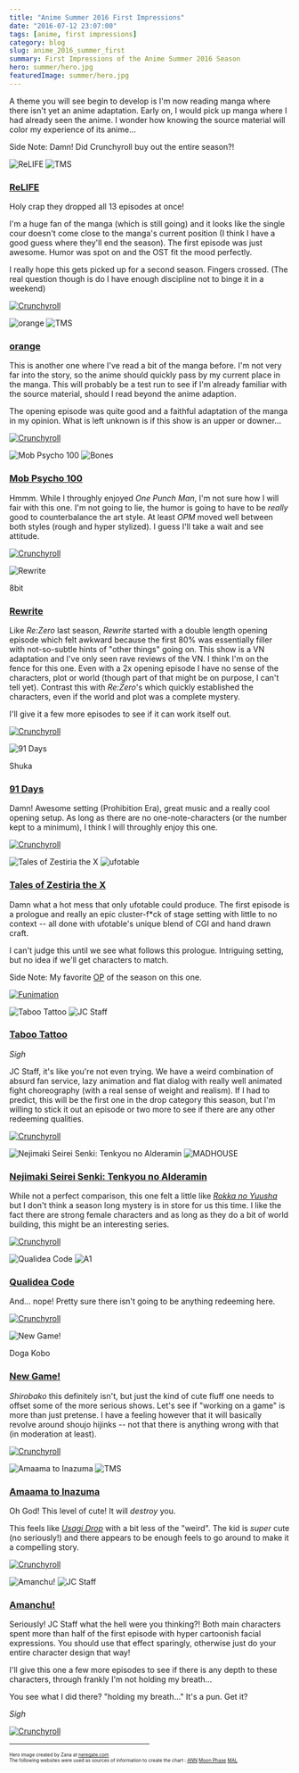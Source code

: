 ```yaml
---
title: "Anime Summer 2016 First Impressions"
date: "2016-07-12 23:07:00"
tags: [anime, first impressions]
category: blog
slug: anime_2016_summer_first
summary: First Impressions of the Anime Summer 2016 Season
hero: summer/hero.jpg
featuredImage: summer/hero.jpg
---
```




A theme you will see begin to develop is I'm now reading manga where there isn't yet an anime adaptation. Early on, I would pick up manga where I had already seen the anime. I wonder how knowing the source material will color my experience of its anime...

Side Note: Damn! Did Crunchyroll buy out the entire season?!

![ReLIFE](summer/tumblr_o8nli0hkDb1uca4rgo1_1280.jpg "ReLIFE") ![TMS](studios/half/tms.png)

### [ReLIFE](https://hummingbird.me/anime/relife)

Holy crap they dropped all 13 episodes at once!

I'm a huge fan of the manga (which is still going) and it looks like the single cour doesn't come close to the manga's current position (I think I have a good guess where they'll end the season). The first episode was just awesome. Humor was spot on and the OST fit the mood perfectly.

I really hope this gets picked up for a second season. Fingers crossed. (The real question though is do I have enough discipline not to binge it in a weekend)

[![Crunchyroll](streaming/crunchyroll_logo.png)](https://www.crunchyroll.com/relife)

![orange](summer/key.jpg "orange") ![TMS](studios/half/tms.png)

### [orange](https://hummingbird.me/anime/orange)

This is another one where I've read a bit of the manga before. I'm not very far into the story, so the anime should quickly pass by my current place in the manga. This will probably be a test run to see if I'm already familiar with the source material, should I read beyond the anime adaption.

The opening episode was quite good and a faithful adaptation of the manga in my opinion. What is left unknown is if this show is an upper or downer...

[![Crunchyroll](streaming/crunchyroll_logo.png)](https://www.crunchyroll.com/orange)

![Mob Psycho 100](summer/tumblr_o8ifltoL3b1uq3bnuo1_1280.jpg "Mob Psycho 100") ![Bones](studios/half/bones.png)

### [Mob Psycho 100](https://hummingbird.me/anime/mob-psycho-100)

Hmmm. While I throughly enjoyed _One Punch Man_, I'm not sure how I will fair with this one. I'm not going to lie, the humor is going to have to be _really_ good to counterbalance the art style. At least _OPM_ moved well between both styles (rough and hyper stylized). I guess I'll take a wait and see attitude.

[![Crunchyroll](streaming/crunchyroll_logo.png)](https://www.crunchyroll.com/mob-psycho-100)

![Rewrite](summer/img-key03.jpg "Rewrite")

<div class="studio">8bit</div>

### [Rewrite](https://hummingbird.me/anime/rewrite)

Like _Re:Zero_ last season, _Rewrite_ started with a double length opening episode which felt awkward because the first 80% was essentially filler with not-so-subtle hints of "other things" going on. This show is a VN adaptation and I've only seen rave reviews of the VN. I think I'm on the fence for this one. Even with a 2x opening episode I have no sense of the characters, plot or world (though part of that might be on purpose, I can't tell yet). Contrast this with _Re:Zero_'s which quickly established the characters, even if the world and plot was a complete mystery.

I'll give it a few more episodes to see if it can work itself out.

[![Crunchyroll](streaming/crunchyroll_logo.png)](https://www.crunchyroll.com/rewrite)

![91 Days](summer/ytibcw_91days.jpg "91 Days")

<div class="studio">Shuka</div>

### [91 Days](https://hummingbird.me/anime/ninety-one-days)

Damn! Awesome setting (Prohibition Era), great music and a really cool opening setup. As long as there are no one-note-characters (or the number kept to a minimum), I think I will throughly enjoy this one.

[![Crunchyroll](streaming/crunchyroll_logo.png)](https://www.crunchyroll.com/91-days)

![Tales of Zestiria the X](summer/A18072-730632182.1467300951.jpg "Tales of Zestiria the X") ![ufotable](studios/half/ufotable.jpg)

### [Tales of Zestiria the X](https://hummingbird.me/anime/tales-of-zestiria-the-x)

Damn what a hot mess that only ufotable could produce. The first episode is a prologue and really an epic cluster-f\*ck of stage setting with little to no context -- all done with ufotable's unique blend of CGI and hand drawn craft.

I can't judge this until we see what follows this prologue. Intriguing setting, but no idea if we'll get characters to match.

Side Note: My favorite [OP](https://my.mixtape.moe/ingrnl.webm) of the season on this one.

[![Funimation](streaming/funimation_logo.png)](https://www.funimation.com/shows/tales-of-zestiria-the-x/home)

![Taboo Tattoo](summer/vyy117y.jpg "Taboo Tattoo") ![JC Staff](studios/half/jc_staff.png)

### [Taboo Tattoo](https://hummingbird.me/anime/taboo-tattoo)

_Sigh_

JC Staff, it's like you're not even trying. We have a weird combination of absurd fan service, lazy animation and flat dialog with really well animated fight choreography (with a real sense of weight and realism). If I had to predict, this will be the first one in the drop category this season, but I'm willing to stick it out an episode or two more to see if there are any other redeeming qualities.

[![Crunchyroll](streaming/crunchyroll_logo.png)](https://www.crunchyroll.com/taboo-tattoo)

![Nejimaki Seirei Senki: Tenkyou no Alderamin](summer/uvtufc_nejimakiseireisenkitenkyounoalderamin.jpg "Nejimaki Seirei Senki: Tenkyou no Alderamin") ![MADHOUSE](studios/half/madhouse.png)

### [Nejimaki Seirei Senki: Tenkyou no Alderamin](https://hummingbird.me/anime/nejimaki-seirei-senki-tenkyou-no-alderamin)

While not a perfect comparison, this one felt a little like [_Rokka no Yuusha_](https://hummingbird.me/anime/rokka-no-yuusha) but I don't think a season long mystery is in store for us this time. I like the fact there are strong female characters and as long as they do a bit of world building, this might be an interesting series.

[![Crunchyroll](streaming/crunchyroll_logo.png)](https://www.crunchyroll.com/alderamin-on-the-sky)

![Qualidea Code](summer/qualideacode.jpg "Qualidea Code") ![A1](studios/half/a1.png)

### [Qualidea Code](https://hummingbird.me/anime/qualidea-code)

And... nope! Pretty sure there isn't going to be anything redeeming here.

[![Crunchyroll](streaming/crunchyroll_logo.png)](https://www.crunchyroll.com/qualidea-code)

![New Game!](summer/newgamev3.jpg "New Game!")

<div class="studio">Doga Kobo</div>

### [New Game!](https://hummingbird.me/anime/new-game)

_Shirobako_ this definitely isn't, but just the kind of cute fluff one needs to offset some of the more serious shows. Let's see if "working on a game" is more than just pretense. I have a feeling however that it will basically revolve around shoujo hijinks -- not that there is anything wrong with that (in moderation at least).

[![Crunchyroll](streaming/crunchyroll_logo.png)](https://www.crunchyroll.com/new-game)

![Amaama to Inazuma](summer/cUZyLOZCRRdc_amaamatoinazuma.jpg "Amaama to Inazuma") ![TMS](studios/half/tms.png)

### [Amaama to Inazuma](https://hummingbird.me/anime/amaama-to-inazuma)

Oh God! This level of cute! It will _destroy_ you.

This feels like [_Usagi Drop_](https://hummingbird.me/anime/bunny-drop) with a bit less of the "weird". The kid is _super_ cute (no seriously!) and there appears to be enough feels to go around to make it a compelling story.

[![Crunchyroll](streaming/crunchyroll_logo.png)](https://www.crunchyroll.com/sweetness-lightning)

![Amanchu!](summer/sxCDTJ9.jpg "Amanchu!") ![JC Staff](studios/half/jc_staff.png)

### [Amanchu!](https://hummingbird.me/anime/amanchu)

Seriously! JC Staff what the hell were you thinking?! Both main characters spent more than half of the first episode with hyper cartoonish facial expressions. You should use that effect sparingly, otherwise just do your entire character design that way!

I'll give this one a few more episodes to see if there is any depth to these characters, through frankly I'm not holding my breath...

You see what I did there? "holding my breath..." It's a pun. Get it?

_Sigh_

[![Crunchyroll](streaming/crunchyroll_logo.png)](https://www.crunchyroll.com/amanchu)

<div style="text-align: center">
<hr style="width: 50%"/>
</div>

<div style="font-size: 60%">
Hero image created by Zana at <a href="https://neregate.com/blog/">neregate.com</a> <br/>
The following websites were used as sources of information to create the chart : 
<a href="https://www.animenewsnetwork.com/">ANN</a>
<a href="https://m-p.sakura.ne.jp/">Moon Phase</a>
<a href="https://myanimelist.net/">MAL</a>
</div>

